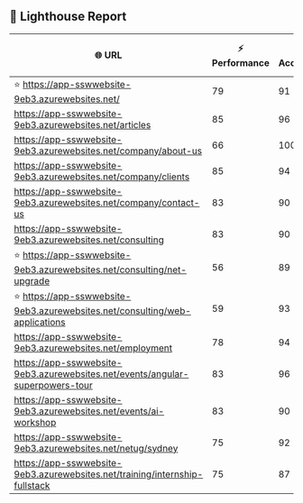 ## 🚀 Lighthouse Report

| 🌐 URL | ⚡ Performance | ♿ Accessibility | ✅ Best Practices | 🔍 SEO | 📦 Bundle Size | 🗑️ Unused Bundle |
| --- | ----------- | ------------- | -------------- | --- | ---------------- | ---------------- |
| ⭐ https://app-sswwebsite-9eb3.azurewebsites.net/ | 79 | 91 | 78 | 100 | 0.00 MB | 0.00 MB |
| https://app-sswwebsite-9eb3.azurewebsites.net/articles | 85 | 96 | 78 | 92 | 0.00 MB | 0.00 MB |
| https://app-sswwebsite-9eb3.azurewebsites.net/company/about-us | 66 | 100 | 78 | 100 | 0.00 MB | 0.00 MB |
| https://app-sswwebsite-9eb3.azurewebsites.net/company/clients | 85 | 94 | 78 | 100 | 0.00 MB | 0.00 MB |
| https://app-sswwebsite-9eb3.azurewebsites.net/company/contact-us | 83 | 90 | 78 | 92 | 0.00 MB | 0.00 MB |
| https://app-sswwebsite-9eb3.azurewebsites.net/consulting | 83 | 90 | 74 | 100 | 0.00 MB | 0.00 MB |
| ⭐ https://app-sswwebsite-9eb3.azurewebsites.net/consulting/net-upgrade | 56 | 89 | 59 | 85 | 0.00 MB | 0.00 MB |
| ⭐ https://app-sswwebsite-9eb3.azurewebsites.net/consulting/web-applications | 59 | 93 | 59 | 85 | 0.00 MB | 0.00 MB |
| https://app-sswwebsite-9eb3.azurewebsites.net/employment | 78 | 94 | 78 | 100 | 0.00 MB | 0.00 MB |
| https://app-sswwebsite-9eb3.azurewebsites.net/events/angular-superpowers-tour | 83 | 96 | 74 | 100 | 0.00 MB | 0.00 MB |
| https://app-sswwebsite-9eb3.azurewebsites.net/events/ai-workshop | 83 | 90 | 74 | 92 | 0.00 MB | 0.00 MB |
| https://app-sswwebsite-9eb3.azurewebsites.net/netug/sydney | 75 | 92 | 78 | 92 | 0.00 MB | 0.00 MB |
| https://app-sswwebsite-9eb3.azurewebsites.net/training/internship-fullstack | 75 | 87 | 78 | 100 | 0.00 MB | 0.00 MB |